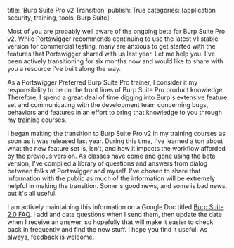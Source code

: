 title: 'Burp Suite Pro v2 Transition'
publish: True
categories: [application security, training, tools, Burp Suite]

Most of you are probably well aware of the ongoing beta for Burp Suite Pro v2. While Portswigger recommends continuing to use the latest v1 stable version for commercial testing, many are anxious to get started with the features that Portswigger shared with us last year. Let me help you. I've been actively transitioning for six months now and would like to share with you a resource I've built along the way.

<!-- READMORE -->

As a Portswigger Preferred Burp Suite Pro trainer, I consider it my responsibility to be on the front lines of Burp Suite Pro product knowledge. Therefore, I spend a great deal of time digging into Burp's extensive feature set and communicating with the development team concerning bugs, behaviors and features in an effort to bring that knowledge to you through my [training](/training) courses.

I began making the transition to Burp Suite Pro v2 in my training courses as soon as it was released last year. During this time, I've learned a ton about what the new feature set is, isn't, and how it impacts the workflow afforded by the previous version. As classes have come and gone using the beta version, I've compiled a library of questions and answers from dialog between folks at Portswigger and myself. I've chosen to share that information with the public as much of the information will be extremely helpful in making the transition. Some is good news, and some is bad news, but it's all useful.

I am actively maintaining this information on a Google Doc titled [Burp Suite 2.0 FAQ](https://docs.google.com/document/d/1vvYguq-s5VnkR51eBvXtORenzxI1U9vLtg80tRt38Do). I add and date questions when I send them, then update the date when I receive an answer, so hopefully that will make it easier to check back in frequently and find the new stuff. I hope you find it useful. As always, feedback is welcome.
